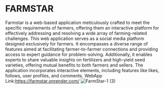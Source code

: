 # FARMSTAR
Farmstar is a web-based application meticulously crafted to meet the specific requirements of farmers, offering them an interactive platform for effectively addressing and resolving a wide array of farming-related challenges.
This web application serves as a social media platform designed exclusively for farmers. It encompasses a diverse range of features aimed at facilitating farmer-to-farmer connections and providing access to expert guidance for problem-solving. Additionally, it enables experts to share valuable insights on fertilizers and high-yield seed varieties, offering mutual benefits to both farmers and sellers.
 The application incorporates interactive elements, including features like likes, follows, user profiles, and comments.
 WebApp Link:https://farmstar.onrender.com/
![FarmStar-1 (3)](https://github.com/jojoking0210/FARMSTAR/assets/120621301/18ca093d-613e-4676-8638-b894945903a5)
